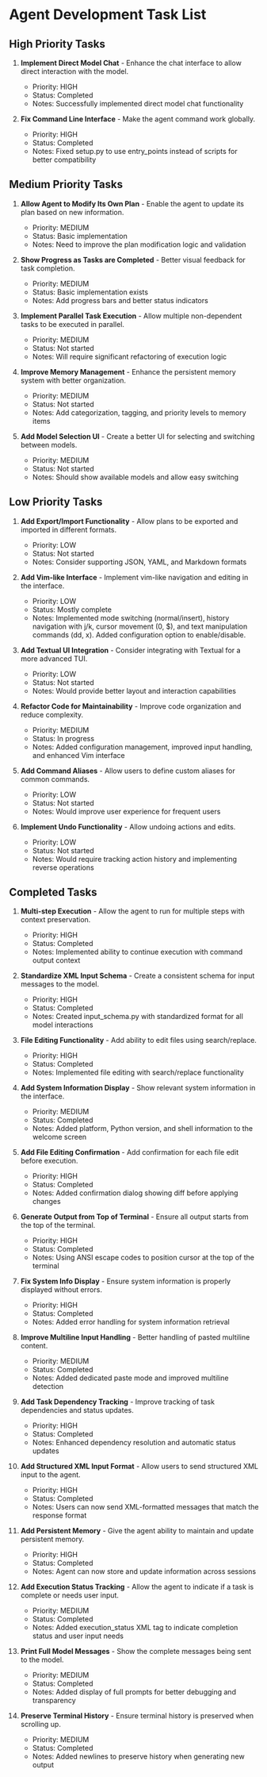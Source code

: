 # Agent Development Task List

## High Priority Tasks

1. **Implement Direct Model Chat** - Enhance the chat interface to allow direct interaction with the model.
   - Priority: HIGH
   - Status: Completed
   - Notes: Successfully implemented direct model chat functionality

2. **Fix Command Line Interface** - Make the agent command work globally.
   - Priority: HIGH
   - Status: Completed
   - Notes: Fixed setup.py to use entry_points instead of scripts for better compatibility

## Medium Priority Tasks

1. **Allow Agent to Modify Its Own Plan** - Enable the agent to update its plan based on new information.
   - Priority: MEDIUM
   - Status: Basic implementation
   - Notes: Need to improve the plan modification logic and validation

2. **Show Progress as Tasks are Completed** - Better visual feedback for task completion.
   - Priority: MEDIUM
   - Status: Basic implementation exists
   - Notes: Add progress bars and better status indicators

3. **Implement Parallel Task Execution** - Allow multiple non-dependent tasks to be executed in parallel.
   - Priority: MEDIUM
   - Status: Not started
   - Notes: Will require significant refactoring of execution logic

4. **Improve Memory Management** - Enhance the persistent memory system with better organization.
   - Priority: MEDIUM
   - Status: Not started
   - Notes: Add categorization, tagging, and priority levels to memory items

5. **Add Model Selection UI** - Create a better UI for selecting and switching between models.
   - Priority: MEDIUM
   - Status: Not started
   - Notes: Should show available models and allow easy switching

## Low Priority Tasks

1. **Add Export/Import Functionality** - Allow plans to be exported and imported in different formats.
   - Priority: LOW
   - Status: Not started
   - Notes: Consider supporting JSON, YAML, and Markdown formats

2. **Add Vim-like Interface** - Implement vim-like navigation and editing in the interface.
   - Priority: LOW
   - Status: Mostly complete
   - Notes: Implemented mode switching (normal/insert), history navigation with j/k, cursor movement (0, $), and text manipulation commands (dd, x). Added configuration option to enable/disable.

3. **Add Textual UI Integration** - Consider integrating with Textual for a more advanced TUI.
   - Priority: LOW
   - Status: Not started
   - Notes: Would provide better layout and interaction capabilities

4. **Refactor Code for Maintainability** - Improve code organization and reduce complexity.
   - Priority: MEDIUM
   - Status: In progress
   - Notes: Added configuration management, improved input handling, and enhanced Vim interface

5. **Add Command Aliases** - Allow users to define custom aliases for common commands.
   - Priority: LOW
   - Status: Not started
   - Notes: Would improve user experience for frequent users

6. **Implement Undo Functionality** - Allow undoing actions and edits.
   - Priority: LOW
   - Status: Not started
   - Notes: Would require tracking action history and implementing reverse operations

## Completed Tasks

1. **Multi-step Execution** - Allow the agent to run for multiple steps with context preservation.
   - Priority: HIGH
   - Status: Completed
   - Notes: Implemented ability to continue execution with command output context

2. **Standardize XML Input Schema** - Create a consistent schema for input messages to the model.
   - Priority: HIGH
   - Status: Completed
   - Notes: Created input_schema.py with standardized format for all model interactions

2. **File Editing Functionality** - Add ability to edit files using search/replace.
   - Priority: HIGH
   - Status: Completed
   - Notes: Implemented file editing with search/replace functionality

3. **Add System Information Display** - Show relevant system information in the interface.
   - Priority: MEDIUM
   - Status: Completed
   - Notes: Added platform, Python version, and shell information to the welcome screen

4. **Add File Editing Confirmation** - Add confirmation for each file edit before execution.
    - Priority: HIGH
    - Status: Completed
    - Notes: Added confirmation dialog showing diff before applying changes

4. **Generate Output from Top of Terminal** - Ensure all output starts from the top of the terminal.
   - Priority: HIGH
   - Status: Completed
   - Notes: Using ANSI escape codes to position cursor at the top of the terminal

5. **Fix System Info Display** - Ensure system information is properly displayed without errors.
   - Priority: HIGH
   - Status: Completed
   - Notes: Added error handling for system information retrieval

6. **Improve Multiline Input Handling** - Better handling of pasted multiline content.
   - Priority: MEDIUM
   - Status: Completed
   - Notes: Added dedicated paste mode and improved multiline detection

7. **Add Task Dependency Tracking** - Improve tracking of task dependencies and status updates.
   - Priority: HIGH
   - Status: Completed
   - Notes: Enhanced dependency resolution and automatic status updates

8. **Add Structured XML Input Format** - Allow users to send structured XML input to the agent.
   - Priority: HIGH
   - Status: Completed
   - Notes: Users can now send XML-formatted messages that match the response format

9. **Add Persistent Memory** - Give the agent ability to maintain and update persistent memory.
   - Priority: HIGH
   - Status: Completed
   - Notes: Agent can now store and update information across sessions

10. **Add Execution Status Tracking** - Allow the agent to indicate if a task is complete or needs user input.
    - Priority: MEDIUM
    - Status: Completed
    - Notes: Added execution_status XML tag to indicate completion status and user input needs

11. **Print Full Model Messages** - Show the complete messages being sent to the model.
    - Priority: MEDIUM
    - Status: Completed
    - Notes: Added display of full prompts for better debugging and transparency

12. **Preserve Terminal History** - Ensure terminal history is preserved when scrolling up.
    - Priority: MEDIUM
    - Status: Completed
    - Notes: Added newlines to preserve history when generating new output
